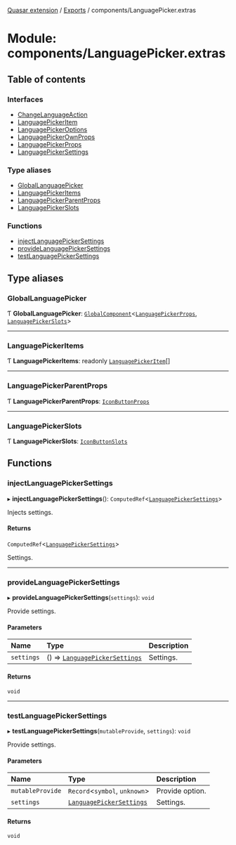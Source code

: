 [Quasar extension](../index.md) / [Exports](../modules.md) / components/LanguagePicker.extras

# Module: components/LanguagePicker.extras

## Table of contents

### Interfaces

- [ChangeLanguageAction](../interfaces/components_LanguagePicker_extras.ChangeLanguageAction.md)
- [LanguagePickerItem](../interfaces/components_LanguagePicker_extras.LanguagePickerItem.md)
- [LanguagePickerOptions](../interfaces/components_LanguagePicker_extras.LanguagePickerOptions.md)
- [LanguagePickerOwnProps](../interfaces/components_LanguagePicker_extras.LanguagePickerOwnProps.md)
- [LanguagePickerProps](../interfaces/components_LanguagePicker_extras.LanguagePickerProps.md)
- [LanguagePickerSettings](../interfaces/components_LanguagePicker_extras.LanguagePickerSettings.md)

### Type aliases

- [GlobalLanguagePicker](components_LanguagePicker_extras.md#globallanguagepicker)
- [LanguagePickerItems](components_LanguagePicker_extras.md#languagepickeritems)
- [LanguagePickerParentProps](components_LanguagePicker_extras.md#languagepickerparentprops)
- [LanguagePickerSlots](components_LanguagePicker_extras.md#languagepickerslots)

### Functions

- [injectLanguagePickerSettings](components_LanguagePicker_extras.md#injectlanguagepickersettings)
- [provideLanguagePickerSettings](components_LanguagePicker_extras.md#providelanguagepickersettings)
- [testLanguagePickerSettings](components_LanguagePicker_extras.md#testlanguagepickersettings)

## Type aliases

### GlobalLanguagePicker

Ƭ **GlobalLanguagePicker**: [`GlobalComponent`](../interfaces/components_api.GlobalComponent.md)<[`LanguagePickerProps`](../interfaces/components_LanguagePicker_extras.LanguagePickerProps.md), [`LanguagePickerSlots`](components_LanguagePicker_extras.md#languagepickerslots)\>

___

### LanguagePickerItems

Ƭ **LanguagePickerItems**: readonly [`LanguagePickerItem`](../interfaces/components_LanguagePicker_extras.LanguagePickerItem.md)[]

___

### LanguagePickerParentProps

Ƭ **LanguagePickerParentProps**: [`IconButtonProps`](../interfaces/components_IconButton_extras.IconButtonProps.md)

___

### LanguagePickerSlots

Ƭ **LanguagePickerSlots**: [`IconButtonSlots`](components_IconButton_extras.md#iconbuttonslots)

## Functions

### injectLanguagePickerSettings

▸ **injectLanguagePickerSettings**(): `ComputedRef`<[`LanguagePickerSettings`](../interfaces/components_LanguagePicker_extras.LanguagePickerSettings.md)\>

Injects settings.

#### Returns

`ComputedRef`<[`LanguagePickerSettings`](../interfaces/components_LanguagePicker_extras.LanguagePickerSettings.md)\>

Settings.

___

### provideLanguagePickerSettings

▸ **provideLanguagePickerSettings**(`settings`): `void`

Provide settings.

#### Parameters

| Name | Type | Description |
| :------ | :------ | :------ |
| `settings` | () => [`LanguagePickerSettings`](../interfaces/components_LanguagePicker_extras.LanguagePickerSettings.md) | Settings. |

#### Returns

`void`

___

### testLanguagePickerSettings

▸ **testLanguagePickerSettings**(`mutableProvide`, `settings`): `void`

Provide settings.

#### Parameters

| Name | Type | Description |
| :------ | :------ | :------ |
| `mutableProvide` | `Record`<`symbol`, `unknown`\> | Provide option. |
| `settings` | [`LanguagePickerSettings`](../interfaces/components_LanguagePicker_extras.LanguagePickerSettings.md) | Settings. |

#### Returns

`void`
